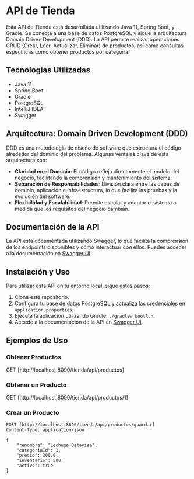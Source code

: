 # API de Tienda

Esta API de Tienda está desarrollada utilizando Java 11, Spring Boot, y Gradle. Se conecta a una base de datos PostgreSQL y sigue la arquitectura Domain Driven Development (DDD). La API permite realizar operaciones CRUD (Crear, Leer, Actualizar, Eliminar) de productos, así como consultas específicas como obtener productos por categoría.

## Tecnologías Utilizadas

- Java 11
- Spring Boot
- Gradle
- PostgreSQL
- IntelliJ IDEA
- Swagger

## Arquitectura: Domain Driven Development (DDD)

DDD es una metodología de diseño de software que estructura el código alrededor del dominio del problema. Algunas ventajas clave de esta arquitectura son:

- **Claridad en el Dominio**: El código refleja directamente el modelo del negocio, facilitando la comprensión y mantenimiento del sistema.
- **Separación de Responsabilidades**: División clara entre las capas de dominio, aplicación e infraestructura, lo que facilita las pruebas y la evolución del software.
- **Flexibilidad y Escalabilidad**: Permite escalar y adaptar el sistema a medida que los requisitos del negocio cambian.

## Documentación de la API

La API está documentada utilizando Swagger, lo que facilita la comprensión de los endpoints disponibles y cómo interactuar con ellos. Puedes acceder a la documentación en [Swagger UI](http://localhost:8090/tienda/api/swagger-ui/index.html).

## Instalación y Uso

Para utilizar esta API en tu entorno local, sigue estos pasos:

1. Clona este repositorio.
2. Configura tu base de datos PostgreSQL y actualiza las credenciales en `application.properties`.
3. Ejecuta la aplicación utilizando Gradle: `./gradlew bootRun`.
4. Accede a la documentación de la API en [Swagger UI](http://localhost:8090/tienda/api/swagger-ui/index.html).

## Ejemplos de Uso
### Obtener Productos
GET [http://localhost:8090/tienda/api/productos]
### Obtener un Producto
GET [http://localhost:8090/tienda/api/productos/1]
### Crear un Producto
```http
POST [http://localhost:8090/tienda/api/productos/guardar]
Content-Type: application/json

{
    "renombre": "Lechuga Bataviaa",
    "categoriaId": 1,
    "precio": 300.0,
    "inventario": 500,
    "activo": true
}
